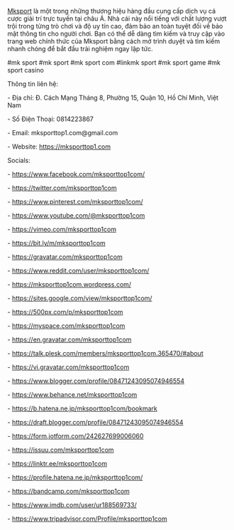 <p><a href="https://mksporttop1.com">Mksport</a> là một trong những thương hiệu hàng đầu cung cấp dịch vụ cá cược giải trí trực tuyến tại châu Á. Nhà cái này nổi tiếng với chất lượng vượt trội trong từng trò chơi và độ uy tín cao, đảm bảo an toàn tuyệt đối về bảo mật thông tin cho người chơi. Bạn có thể dễ dàng tìm kiếm và truy cập vào trang web chính thức của Mksport bằng cách mở trình duyệt và tìm kiếm nhanh chóng để bắt đầu trải nghiệm ngay lập tức.<p>
<p>#mk sport  #mk sport  #mk sport com  #linkmk sport  #mk sport game #mk sport casino<p>
<p>Thông tin liên hệ:<p>
<p>- Địa chỉ: Đ. Cách Mạng Tháng 8, Phường 15, Quận 10, Hồ Chí Minh, Việt Nam<p>
<p>- Số Điện Thoại: 0814223867<p>
<p>- Email: mksporttop1.com@gmail.com<p>
<p>- Website: <a href="https://mksporttop1.com">https://mksporttop1.com</a><p>
<p>Socials:<p>
<p>- <a href="https://www.facebook.com/mksporttop1com/">https://www.facebook.com/mksporttop1com/</a><p>
<p>- <a href="https://twitter.com/mksporttop1com">https://twitter.com/mksporttop1com</a><p>
<p>- <a href="https://www.pinterest.com/mksporttop1com/">https://www.pinterest.com/mksporttop1com/</a><p>
<p>- <a href="https://www.youtube.com/@mksporttop1com">https://www.youtube.com/@mksporttop1com</a><p>
<p>- <a href="https://vimeo.com/mksporttop1com">https://vimeo.com/mksporttop1com</a><p>
<p>- <a href="https://bit.ly/m/mksporttop1com">https://bit.ly/m/mksporttop1com</a><p>
<p>- <a href="https://gravatar.com/mksporttop1com">https://gravatar.com/mksporttop1com</a><p>
<p>- <a href="https://www.reddit.com/user/mksporttop1com/">https://www.reddit.com/user/mksporttop1com/</a><p>
<p>- <a href="https://mksporttop1com.wordpress.com/">https://mksporttop1com.wordpress.com/</a><p>
<p>- <a href="https://sites.google.com/view/mksporttop1com/">https://sites.google.com/view/mksporttop1com/</a><p>
<p>- <a href="https://500px.com/p/mksporttop1com">https://500px.com/p/mksporttop1com</a><p>
<p>- <a href="https://myspace.com/mksporttop1com">https://myspace.com/mksporttop1com</a><p>
<p>- <a href="https://en.gravatar.com/mksporttop1com">https://en.gravatar.com/mksporttop1com</a><p>
<p>- <a href="https://talk.plesk.com/members/mksporttop1com.365470/#about">https://talk.plesk.com/members/mksporttop1com.365470/#about</a><p>
<p>- <a href="https://vi.gravatar.com/mksporttop1com">https://vi.gravatar.com/mksporttop1com</a><p>
<p>- <a href="https://www.blogger.com/profile/08471243095074946554">https://www.blogger.com/profile/08471243095074946554</a><p>
<p>- <a href="https://www.behance.net/mksporttop1com">https://www.behance.net/mksporttop1com</a><p>
<p>- <a href="https://b.hatena.ne.jp/mksporttop1com/bookmark">https://b.hatena.ne.jp/mksporttop1com/bookmark</a><p>
<p>- <a href="https://draft.blogger.com/profile/08471243095074946554">https://draft.blogger.com/profile/08471243095074946554</a><p>
<p>- <a href="https://form.jotform.com/242627699006060">https://form.jotform.com/242627699006060</a><p>
<p>- <a href="https://issuu.com/mksporttop1com">https://issuu.com/mksporttop1com</a><p>
<p>- <a href="https://linktr.ee/mksporttop1com">https://linktr.ee/mksporttop1com</a><p>
<p>- <a href="https://profile.hatena.ne.jp/mksporttop1com/">https://profile.hatena.ne.jp/mksporttop1com/</a><p>
<p>- <a href="https://bandcamp.com/mksporttop1com">https://bandcamp.com/mksporttop1com</a><p>
<p>- <a href="https://www.imdb.com/user/ur188569733/">https://www.imdb.com/user/ur188569733/</a><p>
<p>- <a href="https://www.tripadvisor.com/Profile/mksporttop1com">https://www.tripadvisor.com/Profile/mksporttop1com</a><p>